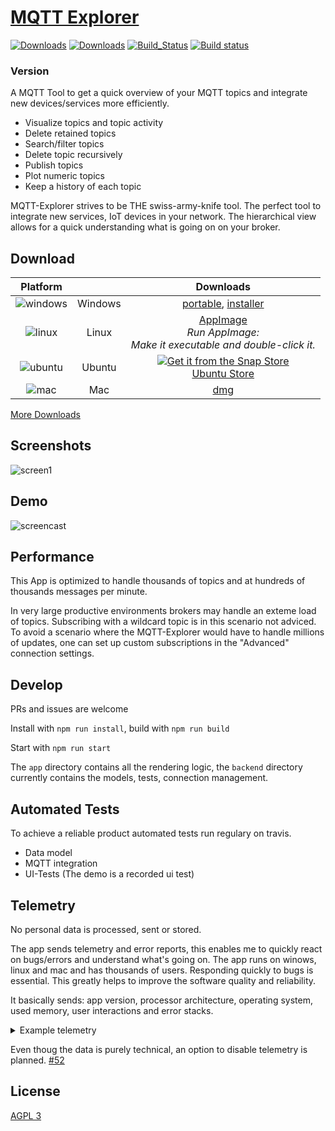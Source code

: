 # [MQTT Explorer](https://thomasnordquist.github.io/MQTT-Explorer/)
[![Downloads](https://img.shields.io/github/release/thomasnordquist/mqtt-explorer.svg)](https://travis-ci.org/thomasnordquist/MQTT-Explorer/releases)
[![Downloads](https://img.shields.io/github/downloads/thomasnordquist/mqtt-explorer/total.svg)](https://travis-ci.org/thomasnordquist/MQTT-Explorer/releases)
[![Build_Status](https://travis-ci.org/thomasnordquist/MQTT-Explorer.svg?branch=master)](https://travis-ci.org/thomasnordquist/MQTT-Explorer)
[![Build status](https://ci.appveyor.com/api/projects/status/c35tkm29rm4m5364/branch/master?svg=true)](https://ci.appveyor.com/project/thomasnordquist/mqtt-explorer/branch/master)

### Version 

A MQTT Tool to get a quick overview of your MQTT topics and integrate new devices/services more efficiently.

- Visualize topics and topic activity
- Delete retained topics
- Search/filter topics
- Delete topic recursively
- Publish topics
- Plot numeric topics
- Keep a history of each topic

MQTT-Explorer strives to be THE swiss-army-knife tool.
The perfect tool to integrate new services, IoT devices in your network.
The hierarchical view allows for a quick understanding what is going on on your broker.

## Download

| Platform | | Downloads |
|:----------:|:-------------:|:------:|
| ![windows](https://user-images.githubusercontent.com/7721625/51445407-b4172080-1d04-11e9-8c70-d8413d1d6d8b.png) | Windows | [portable](https:&#x2F;&#x2F;github.com&#x2F;thomasnordquist&#x2F;MQTT-Explorer&#x2F;releases&#x2F;download&#x2F;v0.2.0&#x2F;MQTT-Explorer-0.2.0.exe), [installer](https:&#x2F;&#x2F;github.com&#x2F;thomasnordquist&#x2F;MQTT-Explorer&#x2F;releases&#x2F;download&#x2F;v0.2.0&#x2F;MQTT-Explorer-Setup-0.2.0.exe) |
| ![linux](https://user-images.githubusercontent.com/7721625/51445392-947ff800-1d04-11e9-8c7f-a30efb755651.png) | Linux | [AppImage](https:&#x2F;&#x2F;github.com&#x2F;thomasnordquist&#x2F;MQTT-Explorer&#x2F;releases&#x2F;download&#x2F;v0.2.0&#x2F;MQTT-Explorer-0.2.0-x86_64.AppImage)<br>*Run AppImage:<br>Make it executable and double-click it.* |
| ![ubuntu](https://user-images.githubusercontent.com/7721625/51445401-a5306e00-1d04-11e9-9b9b-20e196b82142.png) | Ubuntu | [![Get it from the Snap Store](https://snapcraft.io/static/images/badges/en/snap-store-black.svg)](https://snapcraft.io/mqtt-explorer)<br>[Ubuntu Store](snap://mqtt-explorer) |
| ![mac](https://user-images.githubusercontent.com/7721625/51445390-921d9e00-1d04-11e9-8339-351469ef20ae.png) | Mac | [dmg](https:&#x2F;&#x2F;github.com&#x2F;thomasnordquist&#x2F;MQTT-Explorer&#x2F;releases&#x2F;download&#x2F;v0.2.0&#x2F;MQTT-Explorer-0.2.0.dmg) |

[More Downloads](https://github.com/thomasnordquist/MQTT-Explorer/releases)

## Screenshots
![screen1](https://user-images.githubusercontent.com/7721625/51770198-6c6a0d80-20e5-11e9-94d5-a0174634253c.png)

## Demo
![screencast](https://user-images.githubusercontent.com/7721625/52979302-3f073b80-33d5-11e9-9953-b70ebb349439.gif)

## Performance

This App is optimized to handle thousands of topics and at hundreds of thousands messages per minute.

In very large productive environments brokers may handle an exteme load of topics.
Subscribing with a wildcard topic is in this scenario not adviced.
To avoid a scenario where the MQTT-Explorer would have to handle millions of updates, one can set up custom subscriptions in the "Advanced" connection settings.

## Develop

PRs and issues are welcome

Install with `npm run install`, build with `npm run build`

Start with `npm run start`

The `app` directory contains all the rendering logic, the `backend` directory currently contains the models, tests, connection management.

## Automated Tests

To achieve a reliable product automated tests run regulary on travis.

- Data model
- MQTT integration
- UI-Tests (The demo is a recorded ui test)

## Telemetry

No personal data is processed, sent or stored.

The app sends telemetry and error reports, this enables me to quickly react on bugs/errors and understand what's going on.
The app runs on winows, linux and mac and has thousands of users. Responding quickly to bugs is essential.
This greatly helps to improve the software quality and reliability.

It basically sends: app version, processor architecture, operating system, used memory, user interactions and error stacks.

<details>
<summary>Example telemetry</summary>
<p>

```javascript
{ system: { arch: 'x64', platform: 'darwin' },
  appVersion: '0.0.7',
  events: { HELLO_EVENT: [ 1547714886134 ] },
  now: 1547714886135,
  transactionId: '1767d251-f492-4f2c-aa62-88add3acc26b' }
{ errors:
   [ { time: 1547714887921,
       message: 'He\'s dead Jim!',
       stack:
        'Error: He\'s dead Jim!\n    at ./src/tracking.ts.exports.default (./mqtt-explorer/app/build/bundle.js:142765:11)\n    at new Promise (<anonymous>)\n    at Object../src/tracking.ts (./mqtt-explorer/app/build/bundle.js:142764:1)\n    at __webpack_require__ (./mqtt-explorer/app/build/bundle.js:20:30)\n    at Object../src/index.tsx (./mqtt-explorer/app/build/bundle.js:142618:1)\n    at __webpack_require__ (./mqtt-explorer/app/build/bundle.js:20:30)\n    at ../backend/node_modules/charenc/charenc.js.charenc.utf8.stringToBytes (./mqtt-explorer/app/build/bundle.js:84:18)\n    at ./mqtt-explorer/app/build/bundle.js:87:10' } ],
  now: 1547714887921,
  transactionId: '53bf9aac-e695-40cc-9a81-b1cf3398843d' }
```

</p>
</details>

Even thoug the data is purely technical, an option to disable telemetry is planned. [#52](https://github.com/thomasnordquist/MQTT-Explorer/issues/52)

## License
[AGPL 3](./LICENSE)
